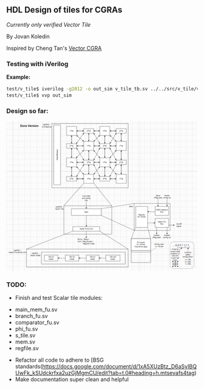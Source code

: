 ## HDL Design of tiles for CGRAs

_Currently only verified Vector Tile_

By Jovan Koledin  

Inspired by Cheng Tan's [Vector CGRA](https://github.com/tancheng/VectorCGRA/tree/352cb9be75ee4fd7294d110ba4d0bf6f855198e6)  

### Testing with iVerilog

**Example:**
```bash
test/v_tile$ iverilog -g2012 -o out_sim v_tile_tb.sv ../../src/v_tile/v_tile.sv
test/v_tile$ vvp out_sim
```

### Design so far:  
![alt text](/draw/arch_20250406.png)

### TODO:
 * Finish and test Scalar tile modules:
  - main_mem_fu.sv
  - branch_fu.sv
  - comparator_fu.sv
  - phi_fu.sv
  - s_tile.sv
  - mem.sv
  - regfile.sv
 * Refactor all code to adhere to [BSG standards(https://docs.google.com/document/d/1xA5XUzBtz_D6aSyIBQUwFk_kSUdckrfxa2uzGjMgmCU/edit?tab=t.0#heading=h.mtsevafs4tag)
 * Make documentation super clean and helpful 
